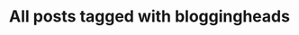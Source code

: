 ---
layout: tag
title: "All posts tagged with bloggingheads"
permalink: /weblog/tags/bloggingheads/
taxonomy: bloggingheads
---